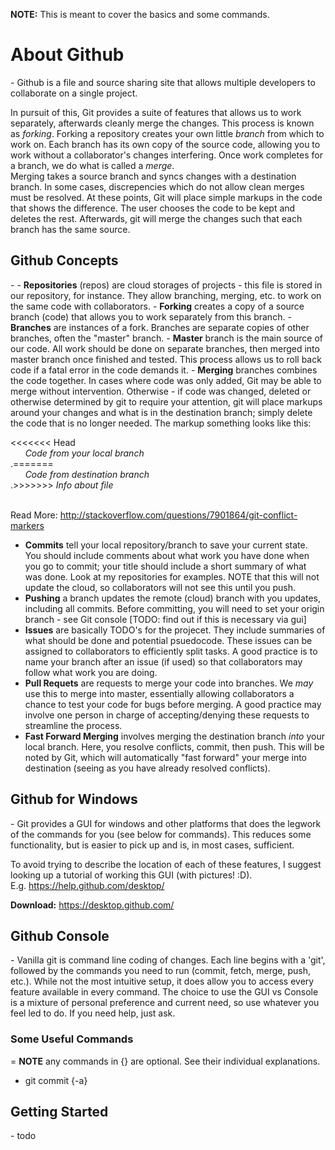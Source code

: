 <b>NOTE:</b> This is meant to cover the basics and some commands.

<h1>About Github</h1>
-
Github is a file and source sharing site that allows multiple developers to collaborate on a single project.

In pursuit of this, Git provides a suite of features that allows us to work separately, afterwards cleanly merge the changes.  This process is known as <i>forking</i>.  Forking a repository creates your own little <i>branch</i> from which to work on.  Each branch has its own copy of the source code, allowing you to work without a collaborator's changes interfering.  Once work completes for a branch, we do what is called a <i>merge</i>.  
Merging takes a source branch and syncs changes with a destination branch.  In some cases, discrepencies which do not allow clean merges must be resolved. At these points, Git will place simple markups in the code that shows the difference.  The user chooses the code to be kept and deletes the rest.  Afterwards, git will merge the changes such that each branch has the same source.

<h2>Github Concepts</h2>
-
- <b>Repositories</b> (repos) are cloud storages of projects - this file is stored in our repository, for instance.  They allow branching, merging, etc. to work on the same code with collaborators.
- <b>Forking</b> creates a copy of a source branch (code) that allows you to work separately from this branch.
- <b>Branches</b> are instances of a fork. Branches are separate copies of other branches, often the "master" branch.
- <b>Master</b> branch is the main source of our code.  All work should be done on separate branches, then merged into master branch once finished and tested. This process allows us to roll back code if a fatal error in the code demands it.
- <b>Merging</b> branches combines the code together.  In cases where code was only added, Git may be able to merge without intervention.  Otherwise - if code was changed, deleted or otherwise determined by git to require your attention, git will place markups around your changes and what is in the destination branch; simply delete the code that is no longer needed.  The markup something looks like this:

<<<<<<< Head </br>
&nbsp;&nbsp;&nbsp;&nbsp;&nbsp;&nbsp;<i>Code from your local branch</i> 
</br>.=======</br>
&nbsp;&nbsp;&nbsp;&nbsp;&nbsp;&nbsp;<i>Code from destination branch</i> 
</br>.>>>>>>> <i>Info about file</i> </br></br>

Read More: http://stackoverflow.com/questions/7901864/git-conflict-markers

- <b>Commits</b> tell your local repository/branch to save your current state.  You should include comments about what work you have done when you go to commit; your title should include a short summary of what was done.  Look at my repositories for examples. NOTE that this will not update the cloud, so collaborators will not see this until you push.
- <b>Pushing</b> a branch updates the remote (cloud) branch with you updates, including all commits. Before committing, you will need to set your origin branch - see Git console [TODO: find out if this is necessary via gui]
- <b>Issues</b> are basically TODO's for the projecet.  They include summaries of what should be done and potential psuedocode.  These issues can be assigned to collaborators to efficiently split tasks.  A good practice is to name your branch after an issue (if used) so that collaborators may follow what work you are doing.
- <b>Pull Requets</b> are requests to merge your code into branches.  We <i>may</i> use this to merge into master, essentially allowing collaborators a chance to test your code for bugs before merging. A good practice may involve one person in charge of accepting/denying these requests to streamline the process.
- <b>Fast Forward Merging</b> involves merging the destination branch <i>into</i> your local branch.  Here, you resolve conflicts, commit, then push.  This will be noted by Git, which will automatically "fast forward" your merge into destination (seeing as you have already resolved conflicts).

<h2>Github for Windows</h2>
-
Git provides a GUI for windows and other platforms that does the legwork of the commands for you (see below for commands).  This reduces some functionality, but is easier to pick up and is, in most cases, sufficient.

To avoid trying to describe the location of each of these features, I suggest looking up a tutorial of working this GUI (with pictures! :D).
</br>E.g. https://help.github.com/desktop/

<b>Download:</b> https://desktop.github.com/

<h2>Github Console</h2>
-
Vanilla git is command line coding of changes.  Each line begins with a 'git', followed by the commands you need to run (commit, fetch, merge, push, etc.).  While not the most intuitive setup, it does allow you to access every feature available in every command. The choice to use the GUI vs Console is a mixture of personal preference and current need, so use whatever you feel led to do.  If you need help, just ask.

<h3>Some Useful Commands</h3>
=
<b>NOTE</b> any commands in {} are optional.  See their individual explanations.

- git commit {-a}</br>


<h2>Getting Started</h2>
-
todo
